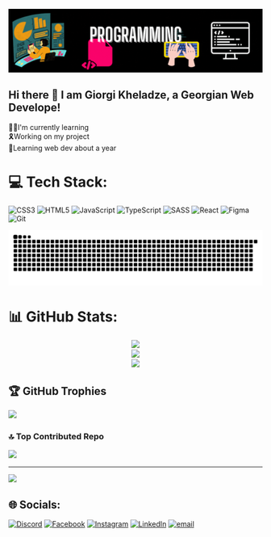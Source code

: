 ![Demo](assets/githubBG2.gif)

## Hi there 👋 I am Giorgi Kheladze, a Georgian Web Develope!

👨‍💻I'm currently learning <br>
🎗️Working on my project <br>
🛜Learning web dev about a year

# 💻 Tech Stack:

![CSS3](https://img.shields.io/badge/css3-%231572B6.svg?style=for-the-badge&logo=css3&logoColor=white) ![HTML5](https://img.shields.io/badge/html5-%23E34F26.svg?style=for-the-badge&logo=html5&logoColor=white) ![JavaScript](https://img.shields.io/badge/javascript-%23323330.svg?style=for-the-badge&logo=javascript&logoColor=%23F7DF1E) ![TypeScript](https://img.shields.io/badge/typescript-%23007ACC.svg?style=for-the-badge&logo=typescript&logoColor=white) ![SASS](https://img.shields.io/badge/SASS-hotpink.svg?style=for-the-badge&logo=SASS&logoColor=white) ![React](https://img.shields.io/badge/react-%2320232a.svg?style=for-the-badge&logo=react&logoColor=%2361DAFB) ![Figma](https://img.shields.io/badge/figma-%23F24E1E.svg?style=for-the-badge&logo=figma&logoColor=white) ![Git](https://img.shields.io/badge/git-%23F05033.svg?style=for-the-badge&logo=git&logoColor=white)

<picture>
  <source media="(prefers-color-scheme: dark)" srcset="https://raw.githubusercontent.com/giorgi-kheladze/giorgi-kheladze/output/github-snake-dark.svg" />
  <source media="(prefers-color-scheme: light)" srcset="https://raw.githubusercontent.com/giorgi-kheladze/giorgi-kheladze/output/github-snake.svg" />
  <img alt="github-snake" src="https://raw.githubusercontent.com/giorgi-kheladze/giorgi-kheladze/output/github-snake.svg" />
</picture>

# 📊 GitHub Stats:

<p align="center">
  <img src="https://github-readme-stats.vercel.app/api?username=giorgi-kheladze&theme=calm_pink&hide_border=false&include_all_commits=false&count_private=false" /><br/>
  <img src="https://nirzak-streak-stats.vercel.app/?user=giorgi-kheladze&theme=calm_pink&hide_border=false" /><br/>
  <img src="https://github-readme-stats.vercel.app/api/top-langs/?username=giorgi-kheladze&theme=calm_pink&hide_border=false&include_all_commits=false&count_private=false&layout=compact" />
</p>

<!-- ![](https://github-readme-stats.vercel.app/api?username=giorgi-kheladze&theme=calm_pink&hide_border=false&include_all_commits=false&count_private=false)<br/>
![](https://nirzak-streak-stats.vercel.app/?user=giorgi-kheladze&theme=calm_pink&hide_border=false)<br/>
![](https://github-readme-stats.vercel.app/api/top-langs/?username=giorgi-kheladze&theme=calm_pink&hide_border=false&include_all_commits=false&count_private=false&layout=compact) -->

## 🏆 GitHub Trophies

![](https://github-profile-trophy.vercel.app/?username=giorgi-kheladze&theme=dark&no-frame=false&no-bg=true&margin-w=4)

### 🔝 Top Contributed Repo

![](https://github-contributor-stats.vercel.app/api?username=giorgi-kheladze&limit=5&theme=dark&combine_all_yearly_contributions=true)

---

[![](https://visitcount.itsvg.in/api?id=giorgi-kheladze&icon=0&color=0)](https://visitcount.itsvg.in)

## 🌐 Socials:

[![Discord](https://img.shields.io/badge/Discord-%237289DA.svg?logo=discord&logoColor=white)](https://discord.gg/giorgikheladze.) [![Facebook](https://img.shields.io/badge/Facebook-%231877F2.svg?logo=Facebook&logoColor=white)](https://facebook.com/https://www.facebook.com/giorgi.kheladze.543) [![Instagram](https://img.shields.io/badge/Instagram-%23E4405F.svg?logo=Instagram&logoColor=white)](https://instagram.com/https://www.instagram.com/giorgi_kheladze7/) [![LinkedIn](https://img.shields.io/badge/LinkedIn-%230077B5.svg?logo=linkedin&logoColor=white)](https://linkedin.com/in/https://www.linkedin.com/in/giorgi-kheladze-86b8232b0/) [![email](https://img.shields.io/badge/Email-D14836?logo=gmail&logoColor=white)](mailto:giorgikheladze546@gmail.com)

<!-- Proudly created with GPRM ( https://gprm.itsvg.in ) -->
<!--
**giorgi-kheladze/giorgi-kheladze** is a ✨ _special_ ✨ repository because its `README.md` (this file) appears on your GitHub profile.

Here are some ideas to get you started:

- 🔭 I’m currently working on ...
- 🌱 I’m currently learning ...
- 👯 I’m looking to collaborate on ...
- 🤔 I’m looking for help with ...
- 💬 Ask me about ...
- 📫 How to reach me: ...
- 😄 Pronouns: ...
- ⚡ Fun fact: ...
-->

